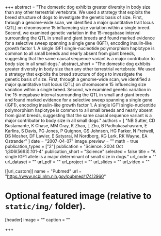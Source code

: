 +++
abstract = "The domestic dog exhibits greater diversity in body size than any other terrestrial vertebrate. We used a strategy that exploits the breed structure of dogs to investigate the genetic basis of size. First, through a genome-wide scan, we identified a major quantitative trait locus (QTL) on chromosome 15 influencing size variation within a single breed. Second, we examined genetic variation in the 15-megabase interval surrounding the QTL in small and giant breeds and found marked evidence for a selective sweep spanning a single gene (IGF1), encoding insulin-like growth factor 1. A single IGF1 single-nucleotide polymorphism haplotype is common to all small breeds and nearly absent from giant breeds, suggesting that the same causal sequence variant is a major contributor to body size in all small dogs."
abstract_short = "The domestic dog exhibits greater diversity in body size than any other terrestrial vertebrate. We used a strategy that exploits the breed structure of dogs to investigate the genetic basis of size. First, through a genome-wide scan, we identified a major quantitative trait locus (QTL) on chromosome 15 influencing size variation within a single breed. Second, we examined genetic variation in the 15-megabase interval surrounding the QTL in small and giant breeds and found marked evidence for a selective sweep spanning a single gene (IGF1), encoding insulin-like growth factor 1. A single IGF1 single-nucleotide polymorphism haplotype is common to all small breeds and nearly absent from giant breeds, suggesting that the same causal sequence variant is a major contributor to body size in all small dogs."
authors = [ "NB Sutter, CD Bustamante, K Chase, MM Gray, K Zhao, L Zhu, B Padhukasahasram, E Karlins, S Davis, PG Jones, P Quignon, GS Johnson, HG Parker, N Fretwell, DS Mosher, DF Lawler, E Satyaraj, M Nordborg, KG Lark, RK Wayne, EA Ostrander"  ] 
date = "2007-04-07"
image_preview = ""
math = true
publication_types = ["2"] 
publication = "Science. 2004 Oct 1;306(5693):101-4"
publication_short = "Science"
selected = false
title = "A single IGF1 allele is a major determinant of small size in dogs."
url_code = ""
url_dataset = ""
url_pdf = ""
url_project = ""
url_slides = ""
url_video = ""

[[url_custom]]
name = "Pubmed"
url = "https://www.ncbi.nlm.nih.gov/pubmed/17412960"

# Optional featured image (relative to `static/img/` folder).
[header]
image = ""
caption = ""

+++

